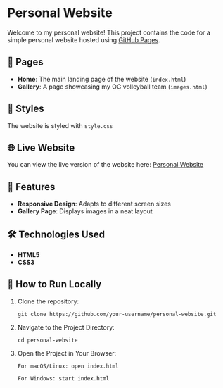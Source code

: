 # Personal Website

Welcome to my personal website! This project contains the code for a simple personal website hosted using [GitHub Pages](https://pages.github.com/).

## 📄 Pages

- **Home**: The main landing page of the website (`index.html`)
- **Gallery**: A page showcasing my OC volleyball team (`images.html`)

## 🎨 Styles

The website is styled with `style.css`

## 🌐 Live Website

You can view the live version of the website here: [Personal Website](https://SpicyGoldfish9.github.io/personal-website/)

## 🚀 Features

- **Responsive Design**: Adapts to different screen sizes
- **Gallery Page**: Displays images in a neat layout

## 🛠️ Technologies Used

- **HTML5**
- **CSS3**

## 🔧 How to Run Locally

1. Clone the repository:
   ```
   git clone https://github.com/your-username/personal-website.git
   ```
2. Navigate to the Project Directory:
   ```
   cd personal-website
   ```
3. Open the Project in Your Browser:
   ```
   For macOS/Linux: open index.html

   For Windows: start index.html
   ```
